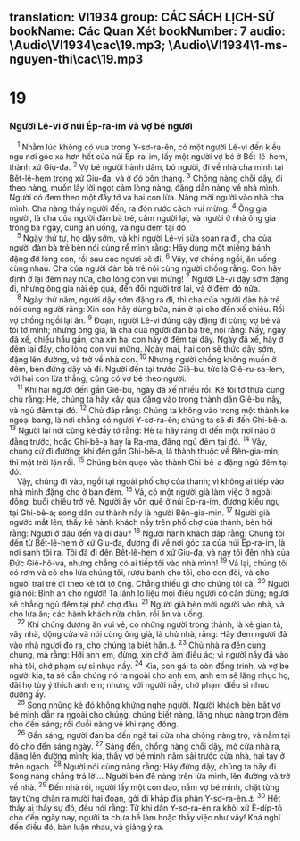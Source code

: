 translation: VI1934
group: CÁC SÁCH LỊCH-SỬ
bookName: Các Quan Xét 
bookNumber: 7
audio: \Audio\VI1934\cac\19.mp3; \Audio\VI1934\1-ms-nguyen-thi\cac\19.mp3
-------

<div class="title"><h1>19</h1><h3>Người Lê-vi ở núi Ép-ra-im và vợ bé người</h3></div>
<span class="verse cac_19_1"> <sup>1</sup> Nhằm lúc không có vua trong Y-sơ-ra-ên, có một người Lê-vi đến kiều ngụ nơi góc xa hơn hết của núi Ép-ra-im, lấy một người vợ bé ở Bết-lê-hem, thành xứ Giu-đa. </span>
<span class="verse cac_19_2"><sup>2</sup> Vợ bé người hành dâm, bỏ người, đi về nhà cha mình tại Bết-lê-hem trong xứ Giu-đa, và ở đó bốn tháng. </span>
<span class="verse cac_19_3"><sup>3</sup> Chồng nàng chỗi dậy, đi theo nàng, muốn lấy lời ngọt cảm lòng nàng, đặng dẫn nàng về nhà mình. Người có đem theo một đầy tớ và hai con lừa. Nàng mời người vào nhà cha mình. Cha nàng thấy người đến, ra đón rước cách vui mừng. </span>
<span class="verse cac_19_4"><sup>4</sup> Ông gia người, là cha của người đàn bà trẻ, cầm người lại, và người ở nhà ông gia trong ba ngày, cùng ăn uống, và ngủ đêm tại đó. <br/></span>
<span class="verse cac_19_5"> <sup>5</sup> Ngày thứ tư, họ dậy sớm, và khi người Lê-vi sửa soạn ra đi, cha của người đàn bà trẻ bèn nói cùng rể mình rằng: Hãy dùng một miếng bánh đặng đỡ lòng con, rồi sau các ngươi sẽ đi. </span>
<span class="verse cac_19_6"><sup>6</sup> Vậy, vợ chồng ngồi, ăn uống cùng nhau. Cha của người đàn bà trẻ nói cùng người chồng rằng: Con hãy định ở lại đêm nay nữa, cho lòng con vui mừng! </span>
<span class="verse cac_19_7"><sup>7</sup> Người Lê-vi dậy sớm đặng đi, nhưng ông gia nài ép quá, đến đỗi người trở lại, và ở đêm đó nữa. <br/></span>
<span class="verse cac_19_8"> <sup>8</sup> Ngày thứ năm, người dậy sớm đặng ra đi, thì cha của người đàn bà trẻ nói cùng người rằng: Xin con hãy dùng bữa, nán ở lại cho đến xế chiều. Rồi vợ chồng ngồi lại ăn. </span>
<span class="verse cac_19_9"><sup>9</sup> Đoạn, người Lê-vi đứng dậy đặng đi cùng vợ bé và tôi tớ mình; nhưng ông gia, là cha của người đàn bà trẻ, nói rằng: Nầy, ngày đã xế, chiều hầu gần, cha xin hai con hãy ở đêm tại đây. Ngày đã xế, hãy ở đêm lại đây, cho lòng con vui mừng. Ngày mai, hai con sẽ thức dậy sớm, đặng lên đường, và trở về nhà con. </span>
<span class="verse cac_19_10"><sup>10</sup> Nhưng người chồng không muốn ở đêm, bèn đứng dậy và đi. Người đến tại trước Giê-bu, tức là Giê-ru-sa-lem, với hai con lừa thắng; cũng có vợ bé theo người. <br/></span>
<span class="verse cac_19_11"> <sup>11</sup> Khi hai người đến gần Giê-bu, ngày đã xế nhiều rồi. Kẻ tôi tớ thưa cùng chủ rằng: Hè, chúng ta hãy xây qua đặng vào trong thành dân Giê-bu nầy, và ngủ đêm tại đó. </span>
<span class="verse cac_19_12"><sup>12</sup> Chủ đáp rằng: Chúng ta không vào trong một thành kẻ ngoại bang, là nơi chẳng có người Y-sơ-ra-ên; chúng ta sẽ đi đến Ghi-bê-a. </span>
<span class="verse cac_19_13"><sup>13</sup> Người lại nói cùng kẻ đầy tớ rằng: Hè ta hãy ráng đi đến một nơi nào ở đằng trước, hoặc Ghi-bê-a hay là Ra-ma, đặng ngủ đêm tại đó. </span>
<span class="verse cac_19_14"><sup>14</sup> Vậy, chúng cứ đi đường; khi đến gần Ghi-bê-a, là thành thuộc về Bên-gia-min, thì mặt trời lặn rồi. </span>
<span class="verse cac_19_15"><sup>15</sup> Chúng bèn quẹo vào thành Ghi-bê-a đặng ngủ đêm tại đó. <br/> Vậy, chúng đi vào, ngồi tại ngoài phố chợ của thành; vì không ai tiếp vào nhà mình đặng cho ở ban đêm. </span>
<span class="verse cac_19_16"><sup>16</sup> Vả, có một người già làm việc ở ngoài đồng, buổi chiều trở về. Người ấy vốn quê ở núi Ép-ra-im, đương kiều ngụ tại Ghi-bê-a; song dân cư thành nầy là người Bên-gia-min. </span>
<span class="verse cac_19_17"><sup>17</sup> Người già ngước mắt lên; thấy kẻ hành khách nầy trên phố chợ của thành, bèn hỏi rằng: Ngươi ở đâu đến và đi đâu? </span>
<span class="verse cac_19_18"><sup>18</sup> Người hành khách đáp rằng: Chúng tôi đến từ Bết-lê-hem ở xứ Giu-đa, đương đi về nơi góc xa của núi Ép-ra-im, là nơi sanh tôi ra. Tôi đã đi đến Bết-lê-hem ở xứ Giu-đa, và nay tôi đến nhà của Đức Giê-hô-va, nhưng chẳng có ai tiếp tôi vào nhà mình! </span>
<span class="verse cac_19_19"><sup>19</sup> Vả lại, chúng tôi có rơm và cỏ cho lừa chúng tôi, rượu bánh cho tôi, cho con đòi, và cho người trai trẻ đi theo kẻ tôi tớ ông. Chẳng thiếu gì cho chúng tôi cả. </span>
<span class="verse cac_19_20"><sup>20</sup> Người già nói: Bình an cho ngươi! Ta lãnh lo liệu mọi điều ngươi có cần dùng; ngươi sẽ chẳng ngủ đêm tại phố chợ đâu. </span>
<span class="verse cac_19_21"><sup>21</sup> Người già bèn mời người vào nhà, và cho lừa ăn; các hành khách rửa chân, rồi ăn và uống. <br/></span>
<span class="verse cac_19_22"> <sup>22</sup> Khi chúng đương ăn vui vẻ, có những người trong thành, là kẻ gian tà, vây nhà, dộng cửa và nói cùng ông già, là chủ nhà, rằng: Hãy đem người đã vào nhà ngươi đó ra, cho chúng ta biết hắn.<a data-toggle="tooltip" data-placement="bottom" title="Sa 19:5-8">⚓</a></span>
<span class="verse cac_19_23"><sup>23</sup> Chủ nhà ra đến cùng chúng, mà rằng: Hỡi anh em, đừng, xin chớ làm điều ác; vì người nầy đã vào nhà tôi, chớ phạm sự sỉ nhục nầy. </span>
<span class="verse cac_19_24"><sup>24</sup> Kìa, con gái ta còn đồng trinh, và vợ bé người kia; ta sẽ dẫn chúng nó ra ngoài cho anh em, anh em sẽ lăng nhục họ, đãi họ tùy ý thích anh em; nhưng với người nầy, chớ phạm điều sỉ nhục dường ấy. <br/></span>
<span class="verse cac_19_25"> <sup>25</sup> Song những kẻ đó không khứng nghe người. Người khách bèn bắt vợ bé mình dẫn ra ngoài cho chúng, chúng biết nàng, lăng nhục nàng trọn đêm cho đến sáng; rồi đuổi nàng về khi rạng đông. <br/></span>
<span class="verse cac_19_26"> <sup>26</sup> Gần sáng, người đàn bà đến ngã tại cửa nhà chồng nàng trọ, và nằm tại đó cho đến sáng ngày. </span>
<span class="verse cac_19_27"><sup>27</sup> Sáng đến, chồng nàng chỗi dậy, mở cửa nhà ra, đặng lên đường mình; kìa, thấy vợ bé mình nằm sải trước cửa nhà, hai tay ở trên ngạch. </span>
<span class="verse cac_19_28"><sup>28</sup> Người nói cùng nàng rằng: Hãy đứng dậy, chúng ta hãy đi. Song nàng chẳng trả lời… Người bèn để nàng trên lừa mình, lên đường và trở về nhà. </span>
<span class="verse cac_19_29"><sup>29</sup> Đến nhà rồi, người lấy một con dao, nắm vợ bé mình, chặt từng tay từng chân ra mười hai đoạn, gởi đi khắp địa phận Y-sơ-ra-ên.<a data-toggle="tooltip" data-placement="bottom" title="1Sa 11:7">⚓</a></span>
<span class="verse cac_19_30"><sup>30</sup> Hết thảy ai thấy sự đó, đều nói rằng: Từ khi dân Y-sơ-ra-ên ra khỏi xứ Ê-díp-tô cho đến ngày nay, người ta chưa hề làm hoặc thấy việc như vậy! Khá nghĩ đến điều đó, bàn luận nhau, và giảng ý ra. <br/></span>
